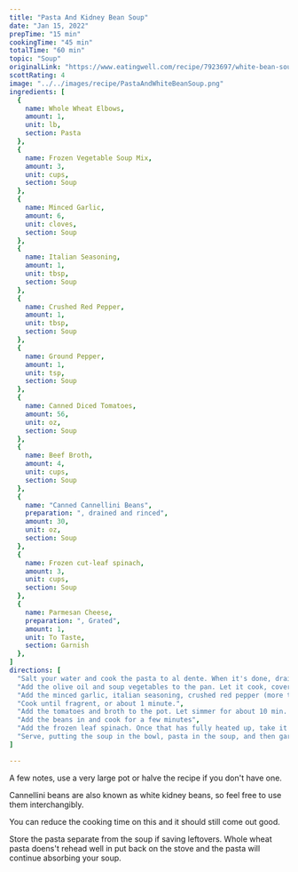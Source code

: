 ```yaml
---
title: "Pasta And Kidney Bean Soup"
date: "Jan 15, 2022"
prepTime: "15 min" 
cookingTime: "45 min"
totalTime: "60 min"
topic: "Soup"
originalLink: "https://www.eatingwell.com/recipe/7923697/white-bean-soup-with-pasta/"
scottRating: 4
image: "../../images/recipe/PastaAndWhiteBeanSoup.png"
ingredients: [
  {
    name: Whole Wheat Elbows,
    amount: 1,
    unit: lb,
    section: Pasta
  },
  {
    name: Frozen Vegetable Soup Mix,
    amount: 3,
    unit: cups,
    section: Soup
  },
  {
    name: Minced Garlic,
    amount: 6,
    unit: cloves,
    section: Soup
  },
  {
    name: Italian Seasoning,
    amount: 1,
    unit: tbsp,
    section: Soup
  },
  {
    name: Crushed Red Pepper,
    amount: 1,
    unit: tbsp,
    section: Soup
  },
  {
    name: Ground Pepper,
    amount: 1,
    unit: tsp,
    section: Soup
  },
  {
    name: Canned Diced Tomatoes,
    amount: 56,
    unit: oz,
    section: Soup
  },
  {
    name: Beef Broth,
    amount: 4,
    unit: cups,
    section: Soup
  },
  {
    name: "Canned Cannellini Beans",
    preparation: ", drained and rinced",
    amount: 30,
    unit: oz,
    section: Soup
  },
  {
    name: Frozen cut-leaf spinach,
    amount: 3,
    unit: cups,
    section: Soup
  },
  {
    name: Parmesan Cheese,
    preparation: ", Grated", 
    amount: 1,
    unit: To Taste,
    section: Garnish
  },
]
directions: [
  "Salt your water and cook the pasta to al dente. When it's done, drain and set aside. While cooking, prepare the rest of the soup.",
  "Add the olive oil and soup vegetables to the pan. Let it cook, covered, until softened a bit. 5-10 minutes.",
  "Add the minced garlic, italian seasoning, crushed red pepper (more than what's called for if you like it spicy), and pepper.",
  "Cook until fragrent, or about 1 minute.",
  "Add the tomatoes and broth to the pot. Let simmer for about 10 min. We're condensing the flavor a bit.",
  "Add the beans in and cook for a few minutes",
  "Add the frozen leaf spinach. Once that has fully heated up, take it off the heat",
  "Serve, putting the soup in the bowl, pasta in the soup, and then garnishing with parmesean cheese."
]

---
```


A few notes, use a very large pot or halve the recipe if you don't have one.

Cannellini beans are also known as white kidney beans, so feel free to use them interchangibly.

You can reduce the cooking time on this  and it should still come out good.

Store the pasta separate from the soup if saving leftovers. Whole wheat pasta doens't rehead well in put back on the stove and the pasta will continue absorbing your soup.
